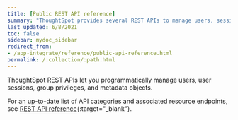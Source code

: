 ```yaml
---
title: [Public REST API reference]
summary: "ThoughtSpot provides several REST APIs to manage users, sessions, ThoughtSpot data objects."
last_updated: 6/8/2021
toc: false
sidebar: mydoc_sidebar
redirect_from:
- /app-integrate/reference/public-api-reference.html
permalink: /:collection/:path.html
---
```

ThoughtSpot REST APIs let you programmatically manage users, user sessions, group privileges, and metadata objects.

For an up-to-date list of API categories and associated resource endpoints, see [REST API reference](https://developers.thoughtspot.com/docs/?pageid=rest-api-reference){:target="_blank"}.
